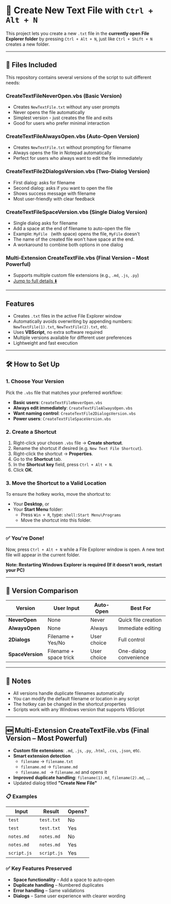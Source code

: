 # 📄 Create New Text File with `Ctrl + Alt + N` 

This project lets you create a new `.txt` file in the **currently open File Explorer folder** by pressing `Ctrl + Alt + N`, just like `Ctrl + Shift + N` creates a new folder.

---

## 📁 Files Included

This repository contains several versions of the script to suit different needs:

### **CreateTextFileNeverOpen.vbs** (Basic Version)
- Creates `NewTextFile.txt` without any user prompts
- Never opens the file automatically
- Simplest version - just creates the file and exits
- Good for users who prefer minimal interaction

### **CreateTextFileAlwaysOpen.vbs** (Auto-Open Version)
- Creates `NewTextFile.txt` without prompting for filename
- Always opens the file in Notepad automatically
- Perfect for users who always want to edit the file immediately

### **CreateTextFile2DialogsVersion.vbs** (Two-Dialog Version)
- First dialog: asks for filename
- Second dialog: asks if you want to open the file
- Shows success message with filename
- Most user-friendly with clear feedback

### **CreateTextFileSpaceVersion.vbs** (Single Dialog Version)
- Single dialog asks for filename
- Add a space at the end of filename to auto-open the file
- Example: `MyFile ` (with space) opens the file, `MyFile` doesn't
- The name of the created file won't have space at the end.
- A workaround to combine both options in one dialog


### Multi-Extension CreateTextFile.vbs (Final Version – Most Powerful)
- Supports multiple custom file extensions (e.g., `.md`, `.js`, `.py`)  
- [Jump to full details ⬇️](#multi-extension-createtextfilevbs-final-version--most-powerful)
---

## Features

- Creates `.txt` files in the active File Explorer window
- Automatically avoids overwriting by appending numbers: `NewTextFile(1).txt`, `NewTextFile(2).txt`, etc.
- Uses **VBScript**, no extra software required
- Multiple versions available for different user preferences
- Lightweight and fast execution

---

## 🛠 How to Set Up

### 1. Choose Your Version

Pick the `.vbs` file that matches your preferred workflow:
- **Basic users**: `CreateTextFileNeverOpen.vbs`
- **Always edit immediately**: `CreateTextFileAlwaysOpen.vbs`
- **Want naming control**: `CreateTextFile2DialogsVersion.vbs`
- **Power users**: `CreateTextFileSpaceVersion.vbs`

### 2. Create a Shortcut

1. Right-click your chosen `.vbs` file → **Create shortcut**.
2. Rename the shortcut if desired (e.g. `New Text File Shortcut`).
3. Right-click the shortcut → **Properties**.
4. Go to the **Shortcut** tab.
5. In the **Shortcut key** field, press `Ctrl + Alt + N`.
6. Click **OK**.

### 3. Move the Shortcut to a Valid Location

To ensure the hotkey works, move the shortcut to:

* Your **Desktop**, or
* Your **Start Menu** folder:
  * Press `Win + R`, type: `shell:Start Menu\Programs`
  * Move the shortcut into this folder.

---

### ✅ You're Done!

Now, press `Ctrl + Alt + N` while a File Explorer window is open.
A new text file will appear in the current folder.

**Note: Restarting Windows Explorer is required (If it doesn't work, restart your PC)**

---

## 🔧 Version Comparison

| Version | User Input | Auto-Open | Best For |
|---------|------------|-----------|----------|
| **NeverOpen** | None | Never | Quick file creation |
| **AlwaysOpen** | None | Always | Immediate editing |
| **2Dialogs** | Filename + Yes/No | User choice | Full control |
| **SpaceVersion** | Filename + space trick | User choice | One-dialog convenience |


---

## 🧠 Notes

* All versions handle duplicate filenames automatically
* You can modify the default filename or location in any script
* The hotkey can be changed in the shortcut properties
* Scripts work with any Windows version that supports VBScript


---

## 🆕 Multi-Extension CreateTextFile.vbs (Final Version – Most Powerful)

- **Custom file extensions**: `.md`, `.js`, `.py`, `.html`, `.css`, `.json`, etc.
- **Smart extension detection**  
  - `filename` → `filename.txt`  
  - `filename.md` → `filename.md`  
  - `filename.md ` → `filename.md` and opens it
- **Improved duplicate handling**: `filename(1).md`, `filename(2).md`, ...
- Updated dialog titled **"Create New File"**

### 📋 Examples
| Input | Result | Opens? |
|-------|--------|--------|
| `test` | `test.txt` | No |
| `test ` | `test.txt` | Yes |
| `notes.md` | `notes.md` | No |
| `notes.md ` | `notes.md` | Yes |
| `script.js ` | `script.js` | Yes |

### ✅ Key Features Preserved
- **Space functionality** – Add a space to auto‑open
- **Duplicate handling** – Numbered duplicates
- **Error handling** – Same validations
- **Dialogs** – Same user experience with clearer wording

